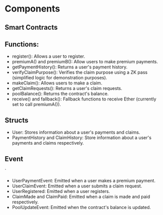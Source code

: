 # Components


## Smart Contracts



## Functions:

- register(): Allows a user to register.
- premiumA() and premiumB(): Allow users to make premium payments.
- getPaymentHistory(): Returns a user's payment history.
- verifyClaimPurpose(): Verifies the claim purpose using a ZK pass (simplified logic for demonstration purposes).
- makeClaim(): Allows users to make a claim.
- getClaimRequests(): Returns a user's claim requests.
- poolBalance(): Returns the contract's balance.
- receive() and fallback(): Fallback functions to receive Ether (currently set to call premiumA()).



## Structs

- User: Stores information about a user's payments and claims.
- PaymentHistory and ClaimHistory: Store information about a user's payments and claims respectively.


## Event
`
- UserPaymentEvent: Emitted when a user makes a premium payment.
- UserClaimEvent: Emitted when a user submits a claim request.
- UserRegistered: Emitted when a user registers.
- ClaimMade and ClaimPaid: Emitted when a claim is made and paid respectively.
- PoolUpdateEvent: Emitted when the contract's balance is updated.




